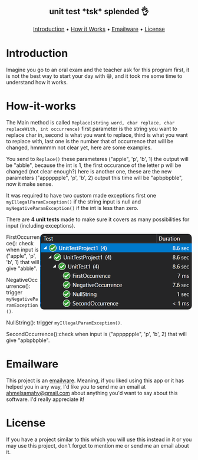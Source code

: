 <h2 align="center">unit test *tsk* splended 👌</h2>
<p style="font-size:15px" align="center">
  <a href="#Introduction">Introduction</a> •
  <a href="#How-it-works">How it Works</a> •
  <a href="#emailware">Emailware</a> •
  <a href="#license">License</a>
</p>

<p align="center"></p>


# Introduction
Imagine you go to an oral exam and the teacher ask for this program first, it is not the best way to start your day with 😅, and it took me some time to understand how it works.

# How-it-works
The Main method is called `Replace(string word, char replace, char replaceWith, int occurrence)` first parameter is the string you want to replace char in, second is what you want to replace, third is what you want to replace with, last one is the number that of occurrence that will be changed, hmmmmm not clear yet, here are some examples.

You send to `Replace()` these parameteres ("apple", 'p', 'b', 1) the output will be "abble", because the int is 1, the first occurance of the letter p will be changed (not clear enough?) here is another one, these are the new parameters ("apppppple", 'p', 'b', 2) output this time will be "apbpbpble", now it make sense.


It was required to have two custom made exceptions first one `myIllegalParamException()` if the string input is null and `myNegativeParamException()` if the int is less than zero.


There are **4 unit tests** made to make sure it covers as many possibilities for input (including exceptions).

<img style="border-radius:10px;" align="right" src="https://github.com/Ahelsamahy/ReplaceInString/blob/main/assets/unitTest.png?raw=true" title="successful test cases" >

FirstOccurrence(): check when input is ("apple", 'p', 'b', 1) that will give "abble".

NegativeOccurrence(): trigger  `myNegativeParamException()`.

NullString(): trigger `myIllegalParamException()`.

SecondOccurrence():check when input is ("apppppple", 'p', 'b', 2) that will give "apbpbpble".



# Emailware
This project is an [emailware](https://en.wiktionary.org/wiki/emailware). Meaning, if you liked using this app or it has helped you in any way, I'd like you to send me an email at <ahmelsamahy@gmail.com> about anything you'd want to say about this software. I'd really appreciate it!

# License
If you have a project similar to this which you will use this instead in it or you may use this project, don't forget to mention me or send me an email about it.